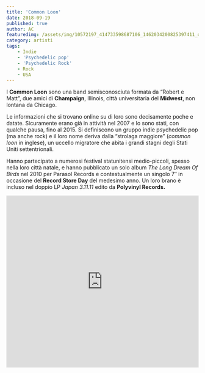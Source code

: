 ```yaml
---
title: 'Common Loon'
date: 2018-09-19
published: true
author: AC
featuredimg: /assets/img/10572197_414733598687106_1462034200825397411_o3.jpg
category: artisti
tags:
    - Indie
    - 'Psychedelic pop'
    - 'Psychedelic Rock'
    - Rock
    - USA
---
```


I **Common Loon** sono una band semisconosciuta formata da “Robert e Matt”, due amici di **Champaign**, Illinois, città universitaria del **Midwest**, non lontana da Chicago.

Le informazioni che si trovano online su di loro sono decisamente poche e datate. Sicuramente erano già in attività nel 2007 e lo sono stati, con qualche pausa, fino al 2015. Si definiscono un gruppo indie psychedelic pop (ma anche rock) e il loro nome deriva dalla “strolaga maggiore” (*common loon* in inglese), un uccello migratore che abita i grandi stagni degli Stati Uniti settentrionali.

Hanno partecipato a numerosi festival statunitensi medio-piccoli, spesso nella loro città natale, e hanno pubblicato un solo album *The Long Dream Of Birds* nel 2010 per Parasol Records e contestualmente un singolo 7″ in occasione del **Record Store Day** del medesimo anno. Un loro brano è incluso nel doppio LP *Japan 3.11.11* edito da **Polyvinyl Records.**  
<iframe allow="autoplay" frameborder="no" height="450" scrolling="no" src="http://w.soundcloud.com/player/?url=http%3A//api.soundcloud.com/playlists/676985034&color=%23000000&auto_play=false&hide_related=false&show_comments=true&show_user=true&show_reposts=false&show_teaser=true&visual=true" width="100%"></iframe>
